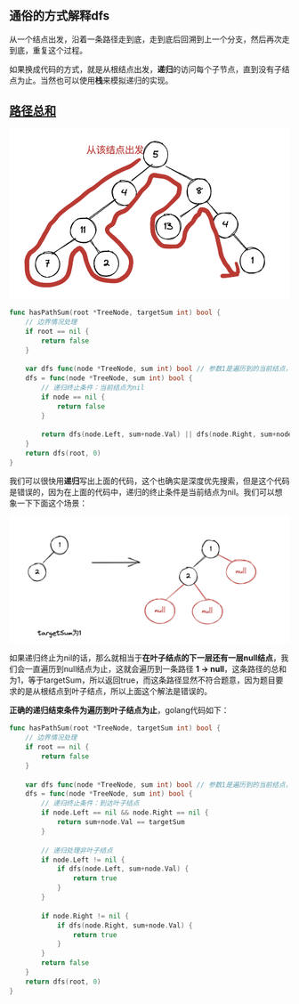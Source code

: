 ## 通俗的方式解释dfs
从一个结点出发，沿着一条路径走到底，走到底后回溯到上一个分支，然后再次走到底，重复这个过程。

如果换成代码的方式，就是从根结点出发，**递归**的访问每个子节点，直到没有子结点为止。当然也可以使用**栈**来模拟递归的实现。

## [路径总和](https://leetcode.cn/problems/path-sum/)
![dfs1](https://github.com/TanLian/algorithm/blob/main/img/dfs1.png)

```go
func hasPathSum(root *TreeNode, targetSum int) bool {
	// 边界情况处理
	if root == nil {
		return false
	}

	var dfs func(node *TreeNode, sum int) bool // 参数1是遍历到的当前结点，参数2是从根结点到该结点的路径和
	dfs = func(node *TreeNode, sum int) bool {
		// 递归终止条件：当前结点为nil
		if node == nil {
			return false
		}

		return dfs(node.Left, sum+node.Val) || dfs(node.Right, sum+node.Val)
	}
	return dfs(root, 0)
}
```
我们可以很快用**递归**写出上面的代码，这个也确实是深度优先搜索，但是这个代码是错误的，因为在上面的代码中，递归的终止条件是当前结点为nil。我们可以想象一下下面这个场景：

![dfs2](https://github.com/TanLian/algorithm/blob/main/img/dfs2.png)

如果递归终止为nil的话，那么就相当于**在叶子结点的下一层还有一层null结点**，我们会一直遍历到null结点为止，这就会遍历到一条路径 **1 -> null**，这条路径的总和为1，等于targetSum，所以返回true，而这条路径显然不符合题意，因为题目要求的是从根结点到叶子结点，所以上面这个解法是错误的。

**正确的递归结束条件为遍历到叶子结点为止**，golang代码如下：
```go
func hasPathSum(root *TreeNode, targetSum int) bool {
	// 边界情况处理
	if root == nil {
		return false
	}

	var dfs func(node *TreeNode, sum int) bool // 参数1是遍历到的当前结点，参数2是从根结点到该结点的路径和
	dfs = func(node *TreeNode, sum int) bool {
		// 递归终止条件：到达叶子结点
		if node.Left == nil && node.Right == nil {
			return sum+node.Val == targetSum
		}

		// 递归处理非叶子结点
		if node.Left != nil {
			if dfs(node.Left, sum+node.Val) {
				return true
			}
		}

		if node.Right != nil {
			if dfs(node.Right, sum+node.Val) {
				return true
			}
		}
		return false
	}
	return dfs(root, 0)
}
```